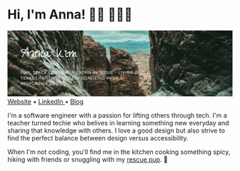 # Hi, I'm Anna! 👋🏻 👩🏻‍💻

<a href="https://annakim.dev" target="_new"><img src='image (4).png'> </img></a>
<centered><a href="https://annakim.dev">Website</a> • <a href="https://www.linkedin.com/in/devannakim/"> LinkedIn </a> • <a href="https://annacodes.medium.com/">Blog</a></centered>

I'm a software engineer with a passion for lifting others through tech. I'm a teacher turned techie who belives in learning something new everyday and sharing that knowledge with others. I love a good design but also strive to find the perfect balance between design versus accessibility.

When I'm not coding, you'll find me in the kitchen cooking something spicy, hiking with friends or snuggling with my <a href="https://www.instagram.com/coopersadventuresnyc/">rescue pup</a>. 🐶


<!-- ## 🎬 Personal Projects
- <a href="https://youtu.be/XhGUIsml7eE"> NYC School Monitor </a>(<b>education, reviews, nyc</b>) React | Redux | JS | Semantic UI
- <a href="https://youtu.be/hAE1uylB2h4"> Netflax </a> (<b>entertainment, movies, TV shows</b>) React | JS | CSS
- <a href="https://youtu.be/Krfr_3usRQk"> Life After Covid </a>(<b>e-commmerce, covid, ppe, health</b>) JS | Rails API | Bootstrap
- <a href="https://youtu.be/nC7PQP0Lf2o"> Coterie </a>(<b>online community, communication, event hosting</b>) Rails | CSS | SASS 
- Deployed: <a href="https://guarded-escarpment-91959.herokuapp.com/">Coterie LIVE </a> 🌎 -->
